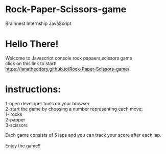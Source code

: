 # Rock-Paper-Scissors-game
Brainnest Internship JavaScript

# Hello There!
Welcome to Javascript console rock papaers,scissors game\
click on this link to start!\
https://lanatheodory.github.io/Rock-Paper-Scissors-game/

# instructions:
1-open developer tools on your browser\
2-start the game by choosing a number representing each move:\
1- rocks\
2-papper\
3-scissors

Each game consists of 5 laps and you can track your score after each lap.\
\
Enjoy the game!!
